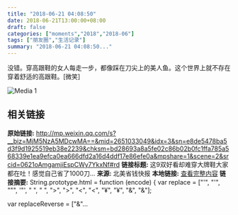 ```yaml
---
title: "2018-06-21 04:08:50"
date: 2018-06-21T13:00:00+08:00
draft: false
categories: ["moments","2018","2018-06"]
tags: ["朋友圈","生活记录"]
summary: "2018-06-21 04:08:50..."
---
```


没错。穿高跟鞋的女人每走一步，都像踩在刀尖上的美人鱼。这个世界上就不存在穿着舒适的高跟鞋。[微笑]

![Media 1](/Moments/photos/2018-06-21/201806210408500.jpg)

## 相关链接

**原始链接:** http://mp.weixin.qq.com/s?__biz=MjM5NzA5MDcwMA==&mid=2651033049&idx=3&sn=e8de5478ba5d3f9d1925519eb38e2239&chksm=bd28693a8a5fe02c86b02b0fc1ffa785a568339e1ea9efca0ea666dfd2a16d4ddf17e86efe0a&mpshare=1&scene=2&srcid=0621oAmgamjiEspCWy7YkxNf#rd
**链接标题:** 这9双好看却难穿大牌鞋大家都在吐！感觉自己省了1000刀...
**来源:** 北美省钱快报
**本地链接:** [查看完整内容](/link_content/2018/06/2018-06-21-3/link_content/)
**链接摘要:** String.prototype.html = function (encode) {
  var replace = ["&#39;", "'", "&quot;", '"', "&nbsp;", " ", "&gt;", ">", "&lt;", "<", "&yen;", "¥", "&amp;", "&"];
 
 
 
 
 
  
  var replaceReverse = ["&"...


